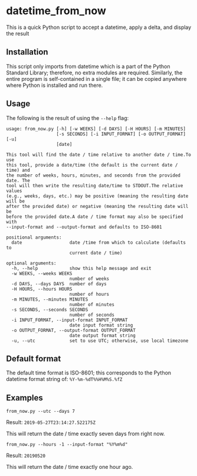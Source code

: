 # datetime_from_now
This is a quick Python script to accept a datetime, apply a delta, and display the result

## Installation
This script only imports from datetime which is a part of the Python Standard Library; therefore, no extra modules are required.
Similarly, the entire program is self-contained in a single file; it can be copied anywhere where Python is installed and run there.

## Usage
The following is the result of using the `--help` flag:
```
usage: from_now.py [-h] [-w WEEKS] [-d DAYS] [-H HOURS] [-m MINUTES]
                   [-s SECONDS] [-i INPUT_FORMAT] [-o OUTPUT_FORMAT] [-u]
                   [date]

This tool will find the date / time relative to another date / time.To use
this tool, provide a date/time (the default is the current date / time) and
the number of weeks, hours, minutes, and seconds from the provided date. The
tool will then write the resulting date/time to STDOUT.The relative values
(e.g., weeks, days, etc.) may be positive (meaning the resulting date will be
after the provided date) or negative (meaning the resulting date will be
before the provided date.A date / time format may also be specified with
--input-format and --output-format and defaults to ISO-8601

positional arguments:
  date                  date /time from which to calculate (defaults to
                        current date / time)

optional arguments:
  -h, --help            show this help message and exit
  -w WEEKS, --weeks WEEKS
                        number of weeks
  -d DAYS, --days DAYS  number of days
  -H HOURS, --hours HOURS
                        number of hours
  -m MINUTES, --minutes MINUTES
                        number of minutes
  -s SECONDS, --seconds SECONDS
                        number of seconds
  -i INPUT_FORMAT, --input-format INPUT_FORMAT
                        date input format string
  -o OUTPUT_FORMAT, --output-format OUTPUT_FORMAT
                        date output format string
  -u, --utc             set to use UTC; otherwise, use local timezone
```

## Default format
The default time format is ISO-8601; this corresponds to the Python datetime format string of:
`%Y-%m-%dT%%H%M%S.%fZ`

## Examples
```shell
from_now.py --utc --days 7
```

Result: `2019-05-27T23:14:27.522175Z`

This will return the date / time exactly seven days from right now.

```shell
from_now.py --hours -1 --input-format "%Y%m%d"
```

Result: `20190520`

This will return the date / time exactly one hour ago.


